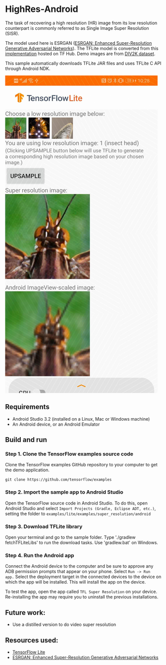 # HighRes-Android

The task of recovering a high resolution (HR) image from its low resolution
counterpart is commonly referred to as Single Image Super Resolution (SISR).

The model used here is ESRGAN
([ESRGAN: Enhanced Super-Resolution Generative Adversarial Networks](https://arxiv.org/abs/1809.00219)).
The TFLite model is converted from this
[implementation](https://tfhub.dev/captain-pool/esrgan-tf2/1) hosted on TF Hub.
Demo images are from [DIV2K dataset](https://data.vision.ee.ethz.ch/cvl/DIV2K/).

This sample automatically downloads TFLite JAR files and uses TFLite C API
through Android NDK.

![SCREENSHOT](screenshot.jpg)

## Requirements

*   Android Studio 3.2 (installed on a Linux, Mac or Windows machine)
*   An Android device, or an Android Emulator

## Build and run

### Step 1. Clone the TensorFlow examples source code

Clone the TensorFlow examples GitHub repository to your computer to get the demo
application.

```
git clone https://github.com/tensorflow/examples
```

### Step 2. Import the sample app to Android Studio

Open the TensorFlow source code in Android Studio. To do this, open Android
Studio and select `Import Projects (Gradle, Eclipse ADT, etc.)`, setting the
folder to `examples/lite/examples/super_resolution/android`

### Step 3. Download TFLite library

Open your terminal and go to the sample folder. Type './gradlew fetchTFLiteLibs'
to run the download tasks. Use 'gradlew.bat' on Windows.

### Step 4. Run the Android app

Connect the Android device to the computer and be sure to approve any ADB
permission prompts that appear on your phone. Select `Run -> Run app.` Select
the deployment target in the connected devices to the device on which the app
will be installed. This will install the app on the device.

To test the app, open the app called `TFL Super Resolution` on your device.
Re-installing the app may require you to uninstall the previous installations.

## Future work:

*   Use a distilled version to do video super resolution

## Resources used:

*   [TensorFlow Lite](https://www.tensorflow.org/lite)
*   [ESRGAN: Enhanced Super-Resolution Generative Adversarial Networks](https://arxiv.org/abs/1809.00219)
